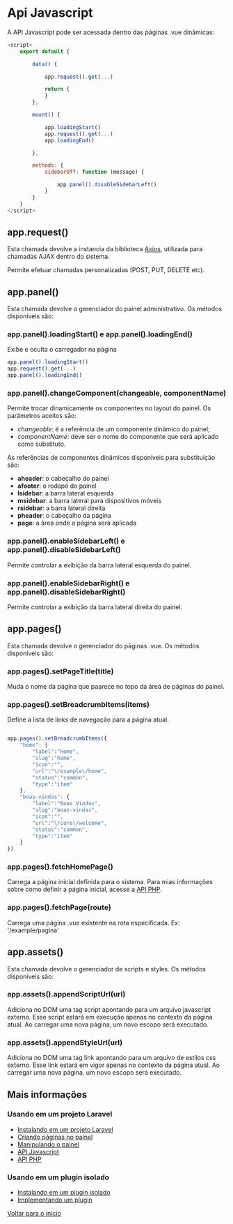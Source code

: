 # Api Javascript

A API Javascript pode ser acessada dentro das páginas .vue dinâmicas:

```javascript
<script>
    export default {

        data() {

            app.request().get(...)

            return {
            }
        },

        mount() {

            app.loadingStart()
            app.request().get(...)
            app.loadingEnd()

        },

        methods: {
            sidebarOff: function (message) {

                app.panel().disableSidebarLeft()
            }
        }
    }
</script>
```

## app.request() 

Esta chamada devolve a instancia da biblioteca [Axios](https://github.com/axios/axios), utilizada para chamadas AJAX dentro do sistema.

Permite efetuar chamadas personalizadas (POST, PUT, DELETE etc).

## app.panel() 

Esta chamada devolve o gerenciador do painel administrativo. Os métodos disponíveis são:

### app.panel().loadingStart() e app.panel().loadingEnd()

Exibe e oculta o carregador na página

```javascript
app.panel().loadingStart()
app.request().get(...)
app.panel().loadingEnd()
```

### app.panel().changeComponent(changeable, componentName)

Permite trocar dinamicamente os componentes no layout do painel. Os parâmetros aceitos são:  

- *changeable*: é a referência de um componente dinâmico do painel; 
- *componentName*: deve ser o nome do componente que será aplicado como substituto.  
 
As referências de componentes dinâmicos disponiveis para substituição são:

- **aheader**: o cabeçalho do painel
- **afooter**: o rodapé do painel
- **lsidebar**: a barra lateral esquerda
- **msidebar**: a barra lateral para dispositivos móveis
- **rsidebar**: a barra lateral direita
- **pheader**: o cabeçalho da página
- **page**: a área onde a página será aplicada

### app.panel().enableSidebarLeft() e app.panel().disableSidebarLeft()

Permite controlar a exibição da barra lateral esquerda do painel.

### app.panel().enableSidebarRight() e app.panel().disableSidebarRight()

Permite controlar a exibição da barra lateral direita do painel.

## app.pages() 

Esta chamada devolve o gerenciador do páginas .vue. Os métodos disponíveis são:

### app.pages().setPageTitle(title)

Muda o nome da página que paarece no topo da área de páginas do painel.

### app.pages().setBreadcrumbItems(items)

Define a lista de links de navegação para a página atual.

```javascript 

app.pages().setBreadcrumbItems({
    "home": {
        "label":"Home",
        "slug":"home",
        "icon":"",
        "url":"\/example\/home",
        "status":"common",
        "type":"item"
    },
    "boas-vindas": {
        "label":"Boas Vindas",
        "slug":"boas-vindas",
        "icon":"",
        "url":"\/core\/welcome",
        "status":"common",
        "type":"item"
    }
})

```

### app.pages().fetchHomePage() 

Carrega a página inicial definida para o sistema. Para mias informações sobre como definir a página inicial, acesse a [API PHP](api-php.md).

### app.pages().fetchPage(route)

Carrega uma página .vue existente na rota especificada. 
Ex: '/example/pagina'


## app.assets() 

Esta chamada devolve o gerenciador de scripts e styles. Os métodos disponíveis são:

### app.assets().appendScriptUrl(url)

Adiciona no DOM uma tag script apontando para um arquivo javascript externo. Esse script estará em execução apenas no contexto da página atual. Ao carregar uma nova página, um novo escopo será executado.

### app.assets().appendStyleUrl(url)

Adiciona no DOM uma tag link apontando para um arquivo de estilos css externo. Esse link estará em vigor apenas no contexto da página atual. Ao carregar uma nova página, um novo escopo será executado.

## Mais informações

### Usando em um projeto Laravel
- [Instalando em um projeto Laravel](instalacao-laravel.md)
- [Criando páginas no painel](paginas.md)
- [Manipulando o painel](painel.md)
- [API Javascript](api-js.md)
- [API PHP](api-php.md)

### Usando em um plugin isolado
- [Instalando em um plugin isolado](instalacao-plugin.md)
- [Implementando um plugin](plugin.md)

[Voltar para o início](../readme.md)